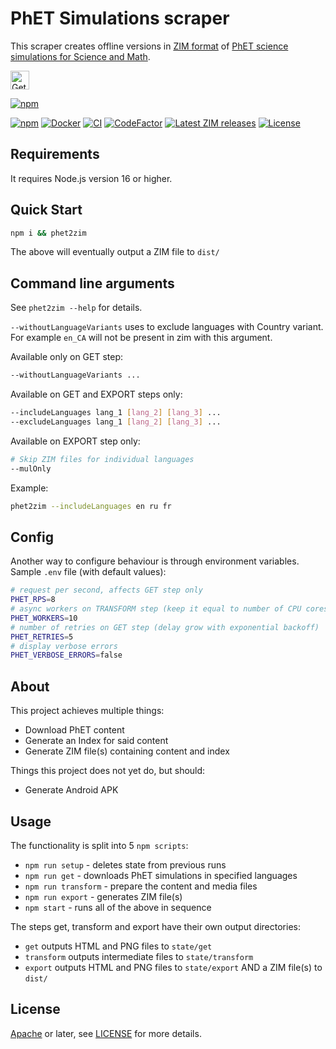 # PhET Simulations scraper

This scraper creates offline versions in [ZIM
format](https://openzim.org) of [PhET science
simulations for Science and Math](https://phet.colorado.edu).

<a href="https://play.google.com/store/apps/details?id=org.kiwix.kiwixcustomphet" target="_blank" align="left">
  <img src="https://play.google.com/intl/en/badges/images/badge_new.png" alt="Get it on Google Play" height="30" />
</a>

[![npm](https://nodei.co/npm/phetscraper.png)](https://www.npmjs.com/package/phetscraper)

[![npm](https://img.shields.io/npm/v/phetscraper.svg)](https://www.npmjs.com/package/phetscraper)
[![Docker](https://ghcr-badge.egpl.dev/openzim/phet/latest_tag?label=docker)](https://ghcr.io/openzim/phet)
[![CI](https://github.com/openzim/phet/actions/workflows/ci.yml/badge.svg)](https://github.com/openzim/phet/actions/workflows/ci.yml)
[![CodeFactor](https://www.codefactor.io/repository/github/openzim/phet/badge)](https://www.codefactor.io/repository/github/openzim/phet)
[![Latest ZIM releases](https://img.shields.io/badge/latest-ZIM-%23ff4365)](https://download.kiwix.org/zim/phet/)
[![License](https://img.shields.io/npm/l/phetscraper.svg)](LICENSE)

## Requirements

It requires Node.js version 16 or higher.

## Quick Start

```bash
npm i && phet2zim
```

The above will eventually output a ZIM file to ```dist/```

## Command line arguments

See `phet2zim --help` for details.

`--withoutLanguageVariants` uses to exclude languages with Country variant. For example `en_CA` will not be present in zim with this argument.

Available only on GET step:
```bash
--withoutLanguageVariants ...
```

Available on GET and EXPORT steps only:
```bash
--includeLanguages lang_1 [lang_2] [lang_3] ...
--excludeLanguages lang_1 [lang_2] [lang_3] ...
```

Available on EXPORT step only:
```bash
# Skip ZIM files for individual languages
--mulOnly
```

Example:
```bash
phet2zim --includeLanguages en ru fr
```

## Config

Another way to configure behaviour is through environment variables. Sample `.env` file (with default values):
```bash
# request per second, affects GET step only
PHET_RPS=8
# async workers on TRANSFORM step (keep it equal to number of CPU cores)
PHET_WORKERS=10
# number of retries on GET step (delay grow with exponential backoff)
PHET_RETRIES=5
# display verbose errors
PHET_VERBOSE_ERRORS=false
```

## About

This project achieves multiple things:
* Download PhET content
* Generate an Index for said content
* Generate ZIM file(s) containing content and index

Things this project does not yet do, but should:
* Generate Android APK

## Usage

The functionality is split into 5 ```npm scripts```:
* ```npm run setup``` - deletes state from previous runs
* ```npm run get``` - downloads PhET simulations in specified languages
* ```npm run transform``` - prepare the content and media files
* ```npm run export``` - generates ZIM file(s)
* ```npm start``` - runs all of the above in sequence

The steps get, transform and export have their own output directories:
* ```get``` outputs HTML and PNG files to ```state/get```
* ```transform``` outputs intermediate files to ```state/transform```
* ```export``` outputs HTML and PNG files to ```state/export``` AND a ZIM file(s) to ```dist/```

License
-------

[Apache](https://www.apache.org/licenses/LICENSE-2.0) or later, see
[LICENSE](LICENSE) for more details.
